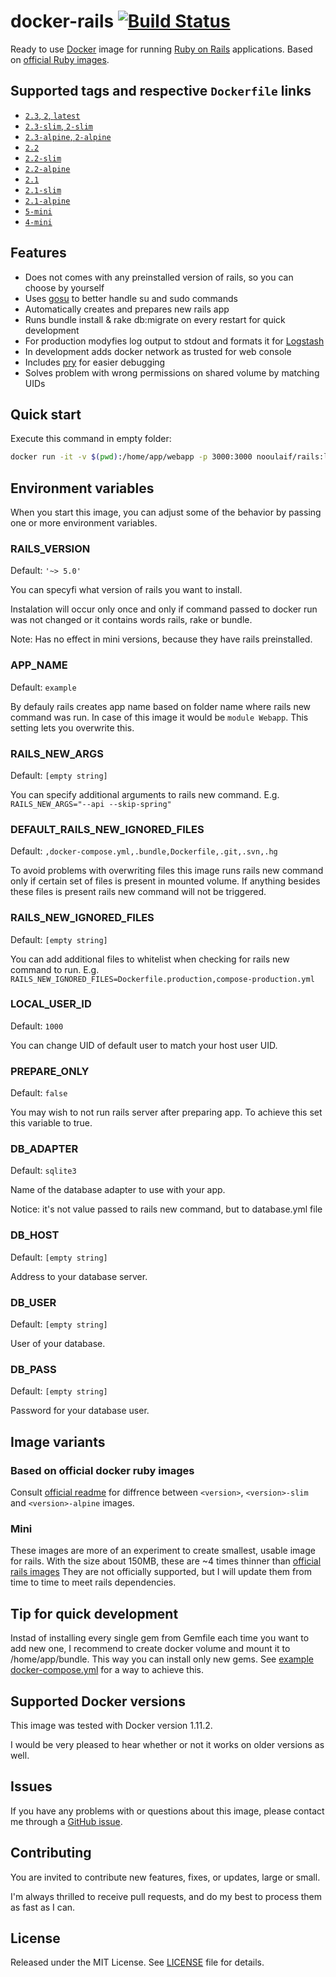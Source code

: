 # docker-rails [![Build Status](https://travis-ci.org/nooulaif/docker-rails.svg?branch=travis-ci)](https://travis-ci.org/nooulaif/docker-rails)

Ready to use [Docker](https://www.docker.com/) image for running [Ruby on Rails](http://rubyonrails.org/) applications.
Based on [official Ruby images](https://hub.docker.com/_/ruby/).

## Supported tags and respective `Dockerfile` links

- [`2.3`, `2`, `latest`](https://github.com/nooulaif/docker-rails/blob/master/Dockerfile.2.3)
- [`2.3-slim`, `2-slim`](https://github.com/nooulaif/docker-rails/blob/master/Dockerfile.2.3-slim)
- [`2.3-alpine`, `2-alpine`](https://github.com/nooulaif/docker-rails/blob/master/Dockerfile.2.3-alpine)
- [`2.2`](https://github.com/nooulaif/docker-rails/blob/master/Dockerfile.2.2)
- [`2.2-slim`](https://github.com/nooulaif/docker-rails/blob/master/Dockerfile.2.2-slim)
- [`2.2-alpine`](https://github.com/nooulaif/docker-rails/blob/master/Dockerfile.2.2-alpine)
- [`2.1`](https://github.com/nooulaif/docker-rails/blob/master/Dockerfile.2.1)
- [`2.1-slim`](https://github.com/nooulaif/docker-rails/blob/master/Dockerfile.2.1-slim)
- [`2.1-alpine`](https://github.com/nooulaif/docker-rails/blob/master/Dockerfile.2.1-alpine)
- [`5-mini`](https://github.com/nooulaif/docker-rails/blob/master/Dockerfile.5-mini)
- [`4-mini`](https://github.com/nooulaif/docker-rails/blob/master/Dockerfile.4-mini)

## Features
- Does not comes with any preinstalled version of rails, so you can choose by yourself
- Uses [gosu](https://github.com/tianon/gosu) to better handle su and sudo commands
- Automatically creates and prepares new rails app
- Runs bundle install & rake db:migrate on every restart for quick development
- For production modyfies log output to stdout and formats it for [Logstash](https://www.elastic.co/products/logstash)
- In development adds docker network as trusted for web console
- Includes [pry](http://pryrepl.org/) for easier debugging
- Solves problem with wrong permissions on shared volume by matching UIDs

## Quick start
Execute this command in empty folder:
```bash
docker run -it -v $(pwd):/home/app/webapp -p 3000:3000 nooulaif/rails:latest
```

## Environment variables

When you start this image, you can adjust some of the behavior
by passing one or more environment variables.

### RAILS_VERSION

Default: `'~> 5.0'`

You can specyfi what version of rails you want to install.

Instalation will occur only once and only if command passed to docker run was
not changed or it contains words rails, rake or bundle.

Note: Has no effect in mini versions, because they have rails preinstalled.

### APP_NAME

Default: `example`

By defauly rails creates app name based on folder name where rails new command
was run. In case of this image it would be `module Webapp`. This setting lets
you overwrite this.

### RAILS_NEW_ARGS

Default: `[empty string]`

You can specify additional arguments to rails new command.
E.g. `RAILS_NEW_ARGS="--api --skip-spring"`

### DEFAULT_RAILS_NEW_IGNORED_FILES

Default: `,docker-compose.yml,.bundle,Dockerfile,.git,.svn,.hg`

To avoid problems with overwriting files this image runs rails new command only
if certain set of files is present in mounted volume. If anything besides these
files is present rails new command will not be triggered.

### RAILS_NEW_IGNORED_FILES

Default: `[empty string]`

You can add additional files to whitelist when checking for rails new command
to run. E.g. `RAILS_NEW_IGNORED_FILES=Dockerfile.production,compose-production.yml`

### LOCAL_USER_ID

Default: `1000`

You can change UID of default user to match your host user UID.

### PREPARE_ONLY

Default: `false`

You may wish to not run rails server after preparing app. To achieve this set
this variable to true.

### DB_ADAPTER

Default: `sqlite3`

Name of the database adapter to use with your app.

Notice: it's not value passed to rails new command, but to database.yml file

### DB_HOST

Default: `[empty string]`

Address to your database server.

### DB_USER

Default: `[empty string]`

User of your database.

### DB_PASS

Default: `[empty string]`

Password for your database user.

## Image variants

### Based on official docker ruby images
Consult [official readme](https://hub.docker.com/_/ruby/) for diffrence between
`<version>`, `<version>-slim` and `<version>-alpine` images.

### Mini
These images are more of an experiment to create smallest, usable image for rails.
With the size about 150MB, these are ~4 times thinner than [official rails images](https://hub.docker.com/_/rails/)
They are not officially supported, but I will update them from time to time to
meet rails dependencies.

## Tip for quick development
Instad of installing every single gem from Gemfile each time you want to add new one,
I recommend to create docker volume and mount it to /home/app/bundle.
This way you can install only new gems.
See [example docker-compose.yml](https://github.com/nooulaif/docker-rails/blob/master/example-compose.yml)
for a way to achieve this.

## Supported Docker versions
This image was tested with Docker version 1.11.2.

I would be very pleased to hear whether or not it works on older versions as well.

## Issues
If you have any problems with or questions about this image, please contact me through a [GitHub issue](https://github.com/nooulaif/docker-rails/issues).

## Contributing
You are invited to contribute new features, fixes, or updates, large or small.

I'm always thrilled to receive pull requests, and do my best to process them as fast as I can.

## License
Released under the MIT License. See [LICENSE](https://github.com/nooulaif/docker-rails/blob/master/LICENSE) file for details.
